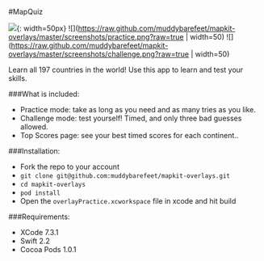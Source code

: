 #MapQuiz

![](https://raw.github.com/muddybarefeet/mapkit-overlays/master/screenshots/home.png?raw=true){: width=50px}
![](https://raw.github.com/muddybarefeet/mapkit-overlays/master/screenshots/practice.png?raw=true | width=50)
![](https://raw.github.com/muddybarefeet/mapkit-overlays/master/screenshots/challenge.png?raw=true | width=50)

Learn all 197 countries in the world! Use this app to learn and test your skills.

###What is included:

* Practice mode: take as long as you need and as many tries as you like.
* Challenge mode: test yourself! Timed, and only three bad guesses allowed. 
* Top Scores page: see your best timed scores for each continent..

###Installation:

* Fork the repo to your account
* `git clone git@github.com:muddybarefeet/mapkit-overlays.git`
* `cd mapkit-overlays`
* `pod install`
* Open the `overlayPractice.xcworkspace` file in xcode and hit build

###Requirements:
* XCode 7.3.1
* Swift 2.2
* Cocoa Pods 1.0.1